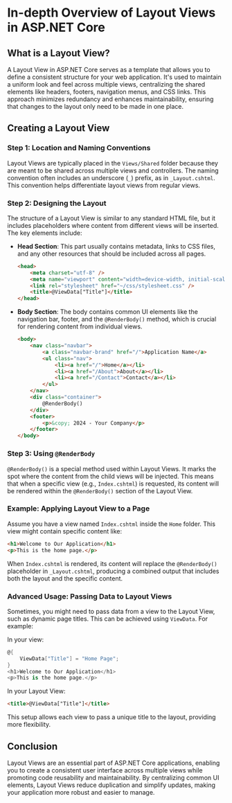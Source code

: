 
# In-depth Overview of Layout Views in ASP.NET Core

## What is a Layout View?

A Layout View in ASP.NET Core serves as a template that allows you to define a consistent structure for your web application. It's used to maintain a uniform look and feel across multiple views, centralizing the shared elements like headers, footers, navigation menus, and CSS links. This approach minimizes redundancy and enhances maintainability, ensuring that changes to the layout only need to be made in one place.

## Creating a Layout View

### Step 1: Location and Naming Conventions

Layout Views are typically placed in the `Views/Shared` folder because they are meant to be shared across multiple views and controllers. The naming convention often includes an underscore (`_`) prefix, as in `_Layout.cshtml`. This convention helps differentiate layout views from regular views.

### Step 2: Designing the Layout

The structure of a Layout View is similar to any standard HTML file, but it includes placeholders where content from different views will be inserted. The key elements include:

- **Head Section**: This part usually contains metadata, links to CSS files, and any other resources that should be included across all pages.
  
  ```html
  <head>
      <meta charset="utf-8" />
      <meta name="viewport" content="width=device-width, initial-scale=1.0" />
      <link rel="stylesheet" href="~/css/stylesheet.css" />
      <title>@ViewData["Title"]</title>
  </head>
  ```

- **Body Section**: The body contains common UI elements like the navigation bar, footer, and the `@RenderBody()` method, which is crucial for rendering content from individual views.

  ```html
  <body>
      <nav class="navbar">
          <a class="navbar-brand" href="/">Application Name</a>
          <ul class="nav">
              <li><a href="/">Home</a></li>
              <li><a href="/About">About</a></li>
              <li><a href="/Contact">Contact</a></li>
          </ul>
      </nav>
      <div class="container">
          @RenderBody()
      </div>
      <footer>
          <p>&copy; 2024 - Your Company</p>
      </footer>
  </body>
  ```

### Step 3: Using `@RenderBody`

`@RenderBody()` is a special method used within Layout Views. It marks the spot where the content from the child views will be injected. This means that when a specific view (e.g., `Index.cshtml`) is requested, its content will be rendered within the `@RenderBody()` section of the Layout View.

### Example: Applying Layout View to a Page

Assume you have a view named `Index.cshtml` inside the `Home` folder. This view might contain specific content like:

```html
<h1>Welcome to Our Application</h1>
<p>This is the home page.</p>
```

When `Index.cshtml` is rendered, its content will replace the `@RenderBody()` placeholder in `_Layout.cshtml`, producing a combined output that includes both the layout and the specific content.

### Advanced Usage: Passing Data to Layout Views

Sometimes, you might need to pass data from a view to the Layout View, such as dynamic page titles. This can be achieved using `ViewData`. For example:

In your view:

```csharp
@{
    ViewData["Title"] = "Home Page";
}
<h1>Welcome to Our Application</h1>
<p>This is the home page.</p>
```

In your Layout View:

```html
<title>@ViewData["Title"]</title>
```

This setup allows each view to pass a unique title to the layout, providing more flexibility.

## Conclusion

Layout Views are an essential part of ASP.NET Core applications, enabling you to create a consistent user interface across multiple views while promoting code reusability and maintainability. By centralizing common UI elements, Layout Views reduce duplication and simplify updates, making your application more robust and easier to manage.
